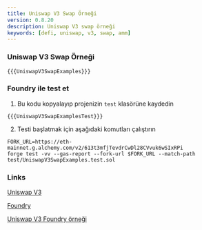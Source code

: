 ```yaml
---
title: Uniswap V3 Swap Örneği
version: 0.8.20
description: Uniswap V3 swap örneği
keywords: [defi, uniswap, v3, swap, amm]
---
```


### Uniswap V3 Swap Örneği

```solidity
{{{UniswapV3SwapExamples}}}
```

### Foundry ile test et

1. Bu kodu kopyalayıp projenizin `test` klasörüne kaydedin

```solidity
{{{UniswapV3SwapExamplesTest}}}
```

2. Testi başlatmak için aşağıdaki komutları çalıştırın

```shell
FORK_URL=https://eth-mainnet.g.alchemy.com/v2/613t3mfjTevdrCwDl28CVvuk6wSIxRPi
forge test -vv --gas-report --fork-url $FORK_URL --match-path test/UniswapV3SwapExamples.test.sol
```

### Links

<a href="https://docs.uniswap.org/protocol/guides/swaps/single-swaps" target="__blank">Uniswap V3</a>

<a href="https://github.com/foundry-rs/foundry" target="__blank">Foundry</a>

<a href="https://github.com/t4sk/defi-notes" target="__blank">Uniswap V3 Foundry örneği</a>
